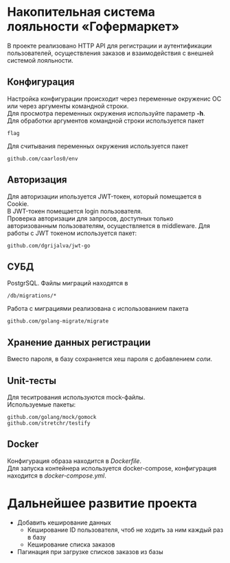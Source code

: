 # Накопительная система лояльности «Гофермаркет»

В проекте реализовано HTTP API для регистрации и аутентификации пользователей, осуществления заказов и взаимодействия с внешней системой лояльности.

## Конфигурация
Настройка конфигурации происходит через переменные окруженис ОС или через аргументы командной строки.\
Для просмотра переменных окружения используйте параметр **-h**.\
Для обработки аргументов командной строки используется пакет
```
flag
```
Для считывания переменных окружения используется пакет
```
github.com/caarlos0/env
```

## Авторизация
Для авторизации ипользуется JWT-токен, который помещается в Cookie.\
В JWT-токен помещается login пользователя.\
Проверка авторизации для запросов, доступных только авторизованным пользователям, осуществляется в middleware.
Для работы с JWT токеном используется пакет:
```
github.com/dgrijalva/jwt-go
```

## СУБД
PostgrSQL.
Файлы миграций находятся в 
```
/db/migrations/*
```
Работа с миграциями реализована с использованием пакета
```
github.com/golang-migrate/migrate
```

## Хранение данных регистрации
Вместо пароля, в базу сохраняется хеш пароля с добавлением *соли*. 

## Unit-тесты
Для теситрования используются mock-файлы.\
Используемые пакеты:
```
github.com/golang/mock/gomock
github.com/stretchr/testify
```

## Docker
Конфигурация образа находится в *Dockerfile*.\
Для запуска контейнера используется docker-compose, конфигурация находится в *docker-compose.yml*.

# Дальнейшее развитие проекта
- Добавить кеширование данных
  - Кеширование ID пользователя, чтоб не ходить за ним каждый раз в базу
  - Кеширование списка заказов
- Пагинация при загрузке списков заказов из базы
